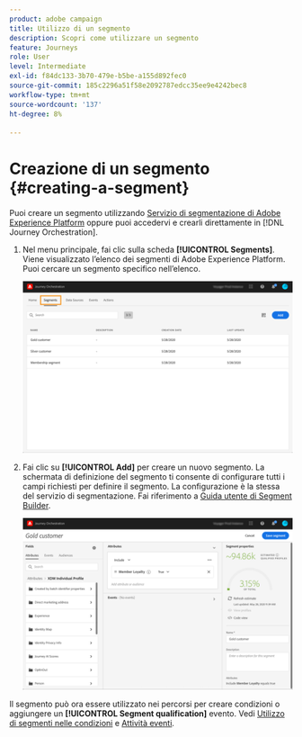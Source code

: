 ```yaml
---
product: adobe campaign
title: Utilizzo di un segmento
description: Scopri come utilizzare un segmento
feature: Journeys
role: User
level: Intermediate
exl-id: f84dc133-3b70-479e-b5be-a155d892fec0
source-git-commit: 185c2296a51f58e2092787edcc35ee9e4242bec8
workflow-type: tm+mt
source-wordcount: '137'
ht-degree: 8%

---
```


# Creazione di un segmento {#creating-a-segment}

Puoi creare un segmento utilizzando [Servizio di segmentazione di Adobe Experience Platform](https://experienceleague.adobe.com/docs/experience-platform/segmentation/home.html) oppure puoi accedervi e crearli direttamente in [!DNL Journey Orchestration].

1. Nel menu principale, fai clic sulla scheda **[!UICONTROL Segments]**. Viene visualizzato l’elenco dei segmenti di Adobe Experience Platform. Puoi cercare un segmento specifico nell’elenco.

   ![](../assets/segment1.png)

1. Fai clic su **[!UICONTROL Add]** per creare un nuovo segmento. La schermata di definizione del segmento ti consente di configurare tutti i campi richiesti per definire il segmento. La configurazione è la stessa del servizio di segmentazione. Fai riferimento a [Guida utente di Segment Builder](https://experienceleague.adobe.com/docs/experience-platform/segmentation/ui/overview.html).

   ![](../assets/segment2.png)

Il segmento può ora essere utilizzato nei percorsi per creare condizioni o aggiungere un **[!UICONTROL Segment qualification]** evento. Vedi [Utilizzo di segmenti nelle condizioni](../segment/using-a-segment.md) e [Attività eventi](../building-journeys/segment-qualification-events.md).
